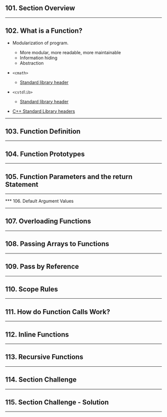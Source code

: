 ## 101. Section Overview

***

## 102. What is a Function?

* Modularization of program.
    - More modular, more readable, more maintainable
    - Information hiding
    - Abstraction

* `<cmath>`
    - [Standard library header <cmath>](https://en.cppreference.com/w/cpp/header/cmath)
* `<cstdlib>`
    - [Standard library header <cstdlib>](https://en.cppreference.com/w/cpp/header/cstdlib)
* [C++ Standard Library headers](https://en.cppreference.com/w/cpp/header)

***

## 103. Function Definition

***

## 104. Function Prototypes

***

## 105. Function Parameters and the return Statement

***

*** 106. Default Argument Values

***

## 107. Overloading Functions

***

## 108. Passing Arrays to Functions

***

## 109. Pass by Reference

***

## 110. Scope Rules

***

## 111. How do Function Calls Work?

***

## 112. Inline Functions

***

## 113. Recursive Functions

***

## 114. Section Challenge

***

## 115. Section Challenge - Solution

***

